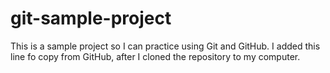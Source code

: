 # git-sample-project
This is a sample project so I can practice using Git and GitHub. 
I added this line fo copy from GitHub, after I cloned the repository to my computer.
